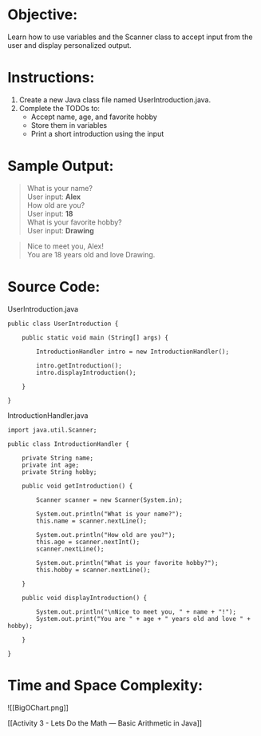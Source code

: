 # Objective:  
Learn how to use variables and the Scanner class to accept input from the user and display personalized output.  
# Instructions:  
1. Create a new Java class file named UserIntroduction.java.  
2. Complete the TODOs to:  
	- Accept name, age, and favorite hobby
	- Store them in variables
	- Print a short introduction using the input
# Sample Output:  
> What is your name?   
> User input: **Alex**  
> How old are you?   
> User input: **18**  
> What is your favorite hobby?   
> User input: **Drawing**  

> Nice to meet you, Alex!  
> You are 18 years old and love Drawing.

# Source Code:  
UserIntroduction.java
```
public class UserIntroduction {

	public static void main (String[] args) {

		IntroductionHandler intro = new IntroductionHandler();

		intro.getIntroduction();
		intro.displayIntroduction();
	
	}

}
```

IntroductionHandler.java
```
import java.util.Scanner;

public class IntroductionHandler {

	private String name;
	private int age;
	private String hobby;

	public void getIntroduction() {
	
		Scanner scanner = new Scanner(System.in);
	
		System.out.println("What is your name?");
		this.name = scanner.nextLine();	

		System.out.println("How old are you?");
		this.age = scanner.nextInt();
		scanner.nextLine();

		System.out.println("What is your favorite hobby?");
		this.hobby = scanner.nextLine();

	}

	public void displayIntroduction() {

		System.out.println("\nNice to meet you, " + name + "!");
		System.out.print("You are " + age + " years old and love " + hobby);	

	}

}
```

# Time and Space Complexity: 
![[BigOChart.png]]

[[Activity 3 - Lets Do the Math — Basic Arithmetic in Java]]